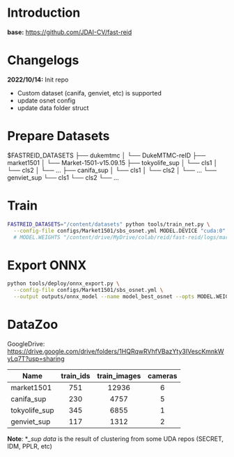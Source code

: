 # Introduction

**base:** https://github.com/JDAI-CV/fast-reid

# Changelogs

**2022/10/14:** Init repo
- Custom dataset (canifa, genviet, etc) is supported
- update osnet config
- update data folder struct


# Prepare Datasets

$FASTREID_DATASETS
├── dukemtmc
│   └── DukeMTMC-reID
├── market1501
│   └── Market-1501-v15.09.15
├── tokyolife_sup
│   └── cls1
│   └── cls2
│   └── ...
├── canifa_sup
│   └── cls1
│   └── cls2
│   └── ...
└── genviet_sup
    └── cls1
    └── cls2
    └── ...

# Train

```bash
FASTREID_DATASETS="/content/datasets" python tools/train_net.py \
  --config-file configs/Market1501/sbs_osnet.yml MODEL.DEVICE "cuda:0"
  # MODEL.WEIGHTS "/content/drive/MyDrive/colab/reid/fast-reid/logs/market1501/model_final_osnet.pth"
```

# Export ONNX

```bash
python tools/deploy/onnx_export.py \
  --config-file configs/Market1501/sbs_osnet.yml \
  --output outputs/onnx_model --name model_best_osnet --opts MODEL.WEIGHTS weights/model_best_osnet.pth
```

# DataZoo

GoogleDrive: https://drive.google.com/drive/folders/1HQRqwRVhfVBazYty3IVescKmnkWyLq7T?usp=sharing

| Name          | train_ids | train_images | cameras |
| ------------- | :-------: | :----------: | :-----: |
| market1501    |    751    |    12936     |    6    |
| canifa_sup    |    230    |     4757     |    5    |
| tokyolife_sup |    345    |     6855     |    1    |
| genviet_sup   |    117    |     1312     |    2    |

**Note**: **_sup data* is the result of clustering from some UDA repos (SECRET, IDM, PPLR, etc)